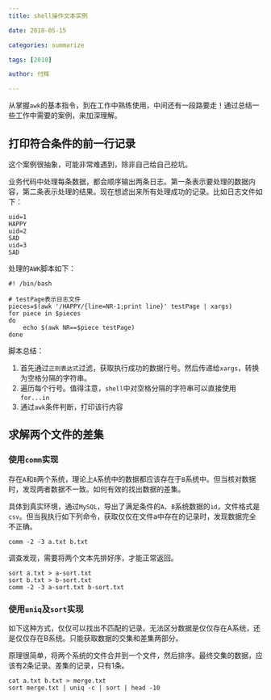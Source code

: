 ```yaml
---
title: shell操作文本实例

date: 2018-05-15

categories: summarize

tags: [2018]

author: 付辉

---
```


从掌握`awk`的基本指令，到在工作中熟练使用，中间还有一段路要走！通过总结一些工作中需要的案例，来加深理解。

## 打印符合条件的前一行记录

这个案例很抽象，可能非常难遇到，除非自己给自己挖坑。

业务代码中处理每条数据，都会顺序输出两条日志。第一条表示要处理的数据内容，第二条表示处理的结果。现在想滤出来所有处理成功的记录。比如日志文件如下：
```
uid=1
HAPPY
uid=2
SAD
uid=3
SAD
```

处理的`AWK`脚本如下：
```
#! /bin/bash

# testPage表示日志文件
pieces=$(awk '/HAPPY/{line=NR-1;print line}' testPage | xargs) 
for piece in $pieces
do
    echo $(awk NR==$piece testPage)
done
```

脚本总结：

1. 首先通过`正则表达式`过滤，获取执行成功的数据行号。然后传递给`xargs`，转换为空格分隔的字符串。
2. 遍历每个行号。值得注意，`shell`中对空格分隔的字符串可以直接使用`for...in`
3. 通过`awk`条件判断，打印该行内容

## 求解两个文件的差集

### 使用`comm`实现

存在`A`和`B`两个系统，理论上`A`系统中的数据都应该存在于`B`系统中。但当核对数据时，发现两者数据不一致。如何有效的找出数据的差集。

具体到真实环境，通过`MySQL`，导出了满足条件的`A`、`B`系统数据的`id`，文件格式是`csv`。但当我执行如下列命令，获取仅仅在文件a中存在的记录时，发现数据完全不正确。

```shell
comm -2 -3 a.txt b.txt
```

调查发现，需要将两个文本先排好序，才能正常返回。
```
sort a.txt > a-sort.txt
sort b.txt > b-sort.txt
comm -2 -3 a-sort.txt b-sort.txt
```

### 使用`uniq`及`sort`实现

如下这种方式，仅仅可以找出不匹配的记录。无法区分数据是仅仅存在A系统，还是仅仅存在B系统。只能获取数据的交集和差集两部分。

原理很简单，将两个系统的文件合并到一个文件，然后排序。最终交集的数据，应该有2条记录。差集的记录，只有1条。

```
cat a.txt b.txt > merge.txt
sort merge.txt | uniq -c | sort | head -10
```



